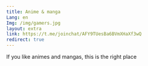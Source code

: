 ```yaml
---
title: Anime & manga
Lang: en
Img: /img/gamers.jpg
layout: extra
link: https://t.me/joinchat/AFY9TUesBa6BVmXHaXf3wQ
redirect: true
---
```

If you like animes and mangas, this is the right place
